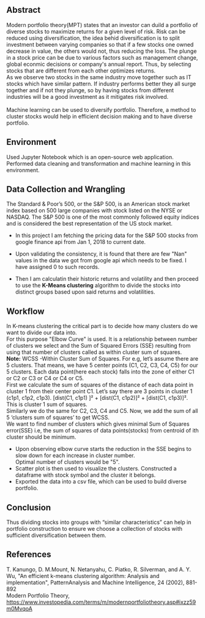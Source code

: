 ## Abstract
Modern portfolio theory(MPT) states that an investor can duild a portfolio of diverse stocks to maximize returns for a given level of risk.
Risk can be reduced using diversification, the idea behid diversification is to split investment between varying companies so that if a few stocks one owned decrease in value, the others would not, thus reducing the loss.
The plunge in a stock price can be due to various factors such as management change, global econmic decisions or company's annual report. Thus, by selecting stocks that are different from each other optimizes returns. <br/>
As we observe two stocks in the same industry move together such as IT stocks which have similar pattern. If industry performs better they all surge together and if not they plunge, so by having stocks from different industries will be a good investment as it mitigates risk involved.<br/>
<br/>Machine learning can be used to diversify portfolio. Therefore, a method to cluster stocks would help in efficient decision making and to have diverse portfolio.

## Environment
Used Jupyter Notebook which is an open-source web application.
Performed data cleaning and transformation and machine learning in this environment.

## Data Collection and Wrangling
The Standard & Poor’s 500, or the S&P 500, is an American stock market index based on 500
large companies with stock listed on the NYSE or NASDAQ. The S&P 500 is one of the most
commonly followed equity indices and is considered the best representation of the US stock market.<br/>
  *  In this project I am fetching the pricing data for the S&P 500 stocks from google finance api from Jan 1, 2018 to current date.<br/>

  * Upon validating the consistency, it is found that there are few "Nan" values in the data we got from google api which needs to be fixed. I have assigned 0 to such records.<br/>
  * Then I am calculatin their historic returns and volatility and then proceed to use the **K-Means clustering**
algorithm to divide the stocks into distinct groups based upon said returns and volatilities.
## Workflow
In K-means clustering the critical part is to decide how many clusters do we want to divide our data into.<br/>
For this purpose "Elbow Curve" is used. It is a relationship between number of clusters we select and
the Sum of Squared Errors (SSE) resulting from using that number of clusters called as within cluster sum of squares.<br/>
**Note:** WCSS -Within Cluster Sum of Squares. For e.g, let’s assume there are 5 clusters. That means, we have 5 center points (C1, C2, C3, C4, C5) for our 5 clusters.
Each data point(here each stock) falls into the zone of either C1 or C2 or C3 or C4 or C4 or C5. <br/>
First we calculate the sum of squares of the distance of each data point in cluster 1 from their 
center point C1. Let’s say there are 3 points in cluster 1 (c1p1, c1p2, c1p3).
[dist(C1, c1p1) ]² + [dist(C1, c1p2)]² + [dist(C1, c1p3)]². This is cluster 1 sum of squares.<br/>
Similarly we do the same for C2, C3, C4 and C5. Now, we add the sum of all 5 ‘clusters sum of squares’ to get WCSS.
<br/>
We want to find number of clusters which gives minimal Sum of Squares error(SSE) i.e, the sum of squares of data points(stocks) from centroid  of ith cluster should be minimum.
  * Upon observing elbow curve starts the reduction in the SSE begins to slow down for each increase in cluster number. <br/>
   Optimal number of clusters would be "5".<br/>
  * Scatter plot is then used to visualize the clusters. Constructed a dataframe with stock symbol and the cluster it belongs.<br/>
  * Exported the data into a csv file, which can be used to build diverse portfolio.

## Conclusion
Thus dividing stocks into groups with “similar characteristics” can help in portfolio construction to 
ensure we choose a collection of stocks with sufficient diversification between them. 



## References
T. Kanungo, D. M.Mount, N. Netanyahu, C. Piatko, R. Silverman, and A. Y. Wu, "An efficient k-means clustering algorithm: Analysis and implementation", PatternAnalysis
and Machine Intelligence, 24 (2002), 881-892<br/>
Modern Portfolio Theory, https://www.investopedia.com/terms/m/modernportfoliotheory.asp#ixzz59m0MvqoA 
